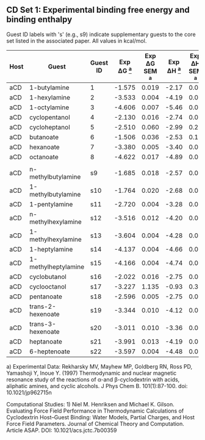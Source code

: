 ## CD Set 1: Experimental binding free energy and binding enthalpy
Guest ID labels with 's' (e.g., s9) indicate supplementary guests to the core set listed in the associated paper. All values in kcal/mol.

|Host|Guest                     |Guest ID|Exp ΔG [<sup>a</sup>](#Rek97)|Exp ΔG SEM [<sup>a</sup>](#Rek97)|Exp ΔH [<sup>a</sup>](#Rek97)|Exp ΔH SEM [<sup>a</sup>](#Rek97)|Comp. Studies|
|----|--------------------------|--------|------|----------|------|----------|-------------|
|aCD |1-butylamine              |       1|-1.575|0.019     | -2.17|0.05      | [1](#HenGil)|
|aCD |1-hexylamine              |       2|-3.533|0.004     | -4.19|0.02      | [1](#HenGil)|
|aCD |1-octylamine              |       3|-4.606|0.007     | -5.46|0.03      | [1](#HenGil)|
|aCD |cyclopentanol             |       4|-2.130|0.016     | -2.74|0.02      | [1](#HenGil)|
|aCD |cycloheptanol             |       5|-2.510|0.060     | -2.99|0.23      | [1](#HenGil)|
|aCD |butanoate                 |       6|-1.506|0.036     | -2.53|0.12      | [1](#HenGil)|
|aCD |hexanoate                 |       7|-3.380|0.005     | -3.40|0.02      | [1](#HenGil)|
|aCD |octanoate                 |       8|-4.622|0.017     | -4.89|0.03      | [1](#HenGil)|
||
|aCD |n-methylbutylamine        |      s9|-1.685|0.018     | -2.57|0.06      | [1](#HenGil)|
|aCD |1-methylbutylamine        |     s10|-1.764|0.020     | -2.68|0.07      | [1](#HenGil)|
|aCD |1-pentylamine             |     s11|-2.720|0.004     | -3.28|0.02      | [1](#HenGil)|
|aCD |n-methylhexylamine        |     s12|-3.516|0.012     | -4.20|0.08      | [1](#HenGil)|
|aCD |1-methylhexylamine        |     s13|-3.604|0.004     | -4.28|0.02      | [1](#HenGil)|
|aCD |1-heptylamine             |     s14|-4.137|0.004     | -4.66|0.02      | [1](#HenGil)|
|aCD |1-methylheptylamine       |     s15|-4.166|0.004     | -4.74|0.02      | [1](#HenGil)|
|aCD |cyclobutanol              |     s16|-2.022|0.016     | -2.75|0.05      | [1](#HenGil)|
|aCD |cyclooctanol              |     s17|-3.227|1.135     | -0.93|0.32      | [1](#HenGil)|
|aCD |pentanoate                |     s18|-2.596|0.005     | -2.75|0.01      | [1](#HenGil)|
|aCD |trans-2-hexenoate         |     s19|-3.344|0.010     | -4.12|0.06      | [1](#HenGil)|
|aCD |trans-3-hexenoate         |     s20|-3.011|0.010     | -3.36|0.05      | [1](#HenGil)|
|aCD |heptanoate                |     s21|-3.991|0.013     | -4.19|0.09      | [1](#HenGil)|
|aCD |6-heptenoate              |     s22|-3.597|0.004     | -4.48|0.02      | [1](#HenGil)|

<a name="Rek97"></a>a) Experimental Data: Rekharsky MV, Mayhew MP, Goldberg RN, Ross PD, Yamashoji Y, Inoue Y. (1997) Thermodynamic and nuclear magnetic resonance study of the reactions of α-and β-cyclodextrin with acids, aliphatic amines, and cyclic alcohols. J Phys Chem B. 101(1):87-100. doi: 10.1021/jp962715n

Computational Studies:
<a name="HenGil"></a>1) Niel M. Henriksen and Michael K. Gilson. Evaluating Force Field Performance in Thermodynamic Calculations of Cyclodextrin Host–Guest Binding: Water Models, Partial Charges, and Host Force Field Parameters. Journal of Chemical Theory and Computation. Article ASAP. DOI: 10.1021/acs.jctc.7b00359
